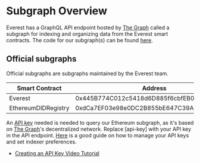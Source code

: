# Subgraph Overview
Everest has a GraphQL API endpoint hosted by [The Graph](https://thegraph.com/docs/about/introduction#what-the-graph-is) called a subgraph for indexing and organizing data from the Everest smart contracts. The code for our subgraph(s) can be found [here](https://github.com/graphprotocol/everest).

## Official subgraphs
Official subgraphs are subgraphs maintained by the Everest team.

| Smart Contract | Address | 
| --- | --- | 
| Everest | 0x445B774C012c5418d6D885f6cbfEB049a7FE6558 | 
| EthereumDIDRegistry | 0xdCa7EF03e98e0DC2B855bE647C39ABe984fcF21B | 

An [API key](https://thegraph.com/docs/en/querying/managing-api-keys/) needed is needed to query our Ethereum subgraph, as it's based on [The Graph](https://thegraph.com/)'s decentralized network. Replace [api-key] with your API key in the API endpoint. [Here](https://thegraph.com/docs/en/studio/managing-api-keys/) is a good guide on how to manage your API keys and set indexer preferences.
* [Creating an API Key Video Tutorial](https://www.youtube.com/watch?v=UrfIpm-Vlgs)
